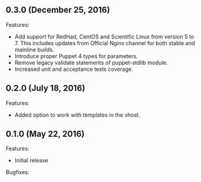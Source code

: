 ## 0.3.0 (December 25, 2016)

Features:

  - Add support for RedHad, CentOS and Scientific Linux from version 5 to 7. This includes updates from Official Nginx channel for both stable and mainline builds.
  - Introduce proper Puppet 4 types for parameters.
  - Remove legacy validate statements of puppet-stdlib module.
  - Increased unit and acceptance tests coverage.

## 0.2.0 (July 18, 2016)

Features:

  - Added option to work with templates in the vhost.

## 0.1.0 (May 22, 2016)

Features:

  - Initial release

Bugfixes:

